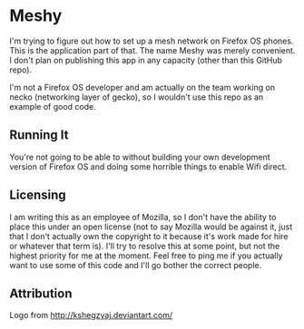 Meshy
=====

I'm trying to figure out how to set up a mesh network on Firefox OS phones. This is the application part of that. The name Meshy was merely convenient. I don't plan on publishing this app in any capacity (other than this GitHub repo).

I'm not a Firefox OS developer and am actually on the team working on necko (networking layer of gecko), so I wouldn't use this repo as an example of good code.

Running It
----------

You're not going to be able to without building your own development version of Firefox OS and doing some horrible things to enable Wifi direct.

Licensing
---------

I am writing this as an employee of Mozilla, so I don't have the ability to place this under an open license (not to say Mozilla would be against it, just that I don't actually own the copyright to it because it's work made for hire or whatever that term is). I'll try to resolve this at some point, but not the highest priority for me at the moment. Feel free to ping me if you actually want to use some of this code and I'll go bother the correct people.

Attribution
-----------

Logo from http://kshegzyaj.deviantart.com/
